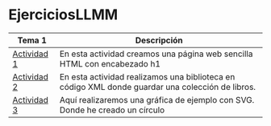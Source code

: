 # EjerciciosLLMM

Tema 1 | Descripción
----------- | -----------
[Actividad 1](https://github.com/Hadrivm/EjerciciosLLMM/blob/main/Tema1/Actividad%201%20HTML.html) | En esta actividad creamos una página web sencilla HTML con encabezado h1
[Actividad 2](https://github.com/Hadrivm/EjerciciosLLMM/blob/main/Tema1/Actividad%202%20XML%20LMAR.xml) | En esta actividad realizamos una biblioteca en código XML donde guardar una colección de libros.
[Actividad 3](https://github.com/Hadrivm/EjerciciosLLMM/blob/main/Tema1/Actividad%203%20SVG%20LMAR.html) | Aquí realizaremos una gráfica de ejemplo con SVG. Donde he creado un círculo
